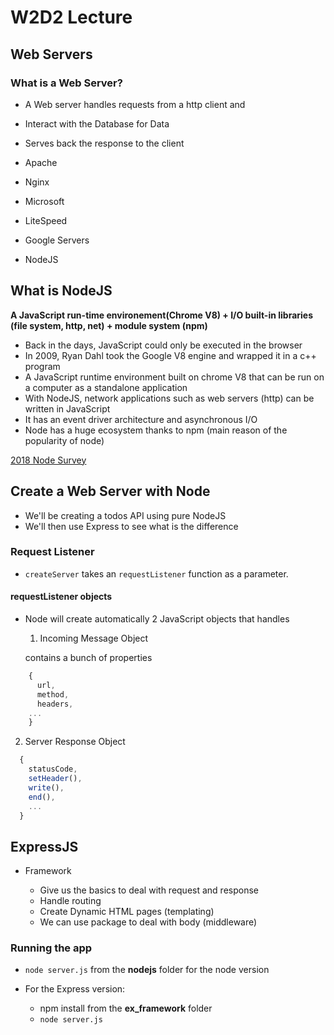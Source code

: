 # W2D2 Lecture

## Web Servers

### What is a Web Server?

- A Web server handles requests from a http client and
- Interact with the Database for Data
- Serves back the response to the client

- Apache
- Nginx
- Microsoft
- LiteSpeed
- Google Servers
- NodeJS

## What is NodeJS

**A JavaScript run-time environement(Chrome V8) + I/O built-in libraries (file system, http, net) + module system (npm)**

- Back in the days, JavaScript could only be executed in the browser
- In 2009, Ryan Dahl took the Google V8 engine and wrapped it in a c++ program
- A JavaScript runtime environment built on chrome V8 that can be run on a computer as a standalone application
- With NodeJS, network applications such as web servers (http) can be written in JavaScript
- It has an event driver architecture and asynchronous I/O
- Node has a huge ecosystem thanks to npm (main reason of the popularity of node)

[2018 Node Survey](https://nodejs.org/en/user-survey-report/)

## Create a Web Server with Node

- We'll be creating a todos API using pure NodeJS
- We'll then use Express to see what is the difference

### Request Listener

- `createServer` takes an `requestListener` function as a parameter.

#### requestListener objects

- Node will create automatically 2 JavaScript objects that handles


  1. Incoming Message Object

  contains a bunch of properties

```js
    {
      url,
      method,
      headers,
    ...
    }
```

  2. Server Response Object

```js
  {
    statusCode,
    setHeader(),
    write(),
    end(),
    ...
  }
```

## ExpressJS

- Framework

  - Give us the basics to deal with request and response
  - Handle routing
  - Create Dynamic HTML pages (templating)
  - We can use package to deal with body (middleware)

### Running the app

- `node server.js` from the **nodejs** folder for the node version
- For the Express version:

  - npm install from the **ex_framework** folder
  - `node server.js`
